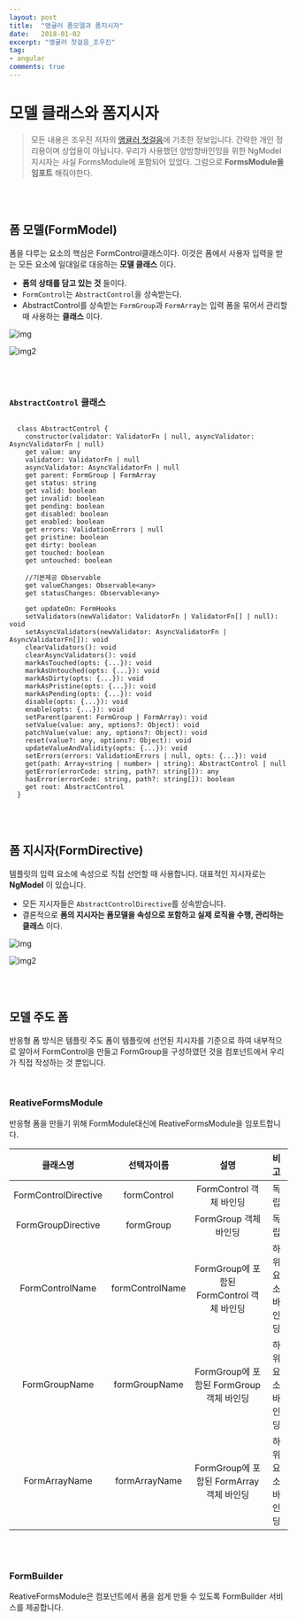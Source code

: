 ```yaml
---
layout: post
title:  "앵귤러 폼모델과 폼지시자"
date:   2018-01-02
excerpt: "앵귤러 첫걸음_조우진"
tag:
- angular
comments: true
---
```


# **모델 클래스와 폼지시자**

> 모든 내용은 조우진 저자의 [앵귤러 첫걸음](http://www.hanbit.co.kr/store/books/look.php?p_code=B3348481708)에 기초한 정보입니다. 간략한 개인 정리용이며 상업용이 아닙니다.
우리가 사용했던 양방향바인잉을 위한 NgModel 지시자는 사실 FormsModule에 포함되어 있었다. 그럼으로 **FormsModule을 임포트** 해줘야한다.

<br>
<br>

## **폼 모델(FormModel)**

폼을 다루는 요소의 핵심은 FormControl클래스이다. 이것은 폼에서 사용자 입력을 받는 모든 요소에 일대일로 대응하는 **모델 클래스** 이다.

- **폼의 상태를 담고 있는 것** 들이다.
- `FormControl`는 `AbstractControl`을 상속받는다.
- AbstractControl를 상속받는 `FormGroup`과 `FormArray`는 입력 폼을 묶어서 관리할때 사용하는 **클래스** 이다.

![img](https://github.com/SeonHyungJo/Angular/blob/master/image/FromPic1.JPG?raw=true)

![img2](https://github.com/SeonHyungJo/Angular/blob/master/image/FromPic2.JPG?raw=true)

<br>
<br>

### `AbstractControl` 클래스

```

  class AbstractControl {
    constructor(validator: ValidatorFn | null, asyncValidator: AsyncValidatorFn | null)
    get value: any
    validator: ValidatorFn | null
    asyncValidator: AsyncValidatorFn | null
    get parent: FormGroup | FormArray
    get status: string
    get valid: boolean
    get invalid: boolean
    get pending: boolean
    get disabled: boolean
    get enabled: boolean
    get errors: ValidationErrors | null
    get pristine: boolean
    get dirty: boolean
    get touched: boolean
    get untouched: boolean

    //기본제공 Observable
    get valueChanges: Observable<any>
    get statusChanges: Observable<any>

    get updateOn: FormHooks
    setValidators(newValidator: ValidatorFn | ValidatorFn[] | null): void
    setAsyncValidators(newValidator: AsyncValidatorFn | AsyncValidatorFn[]): void
    clearValidators(): void
    clearAsyncValidators(): void
    markAsTouched(opts: {...}): void
    markAsUntouched(opts: {...}): void
    markAsDirty(opts: {...}): void
    markAsPristine(opts: {...}): void
    markAsPending(opts: {...}): void
    disable(opts: {...}): void
    enable(opts: {...}): void
    setParent(parent: FormGroup | FormArray): void
    setValue(value: any, options?: Object): void
    patchValue(value: any, options?: Object): void
    reset(value?: any, options?: Object): void
    updateValueAndValidity(opts: {...}): void
    setErrors(errors: ValidationErrors | null, opts: {...}): void
    get(path: Array<string | number> | string): AbstractControl | null
    getError(errorCode: string, path?: string[]): any
    hasError(errorCode: string, path?: string[]): boolean
    get root: AbstractControl
  }

```

<br>
<br>

## **폼 지시자(FormDirective)**

템플릿의 입력 요소에 속성으로 직접 선언할 때 사용합니다. 대표적인 지시자로는 **NgModel** 이 있습니다.

- 모든 지시자들은 `AbstractControlDirective`를 상속받습니다.
- 결론적으로 **폼의 지시자는 폼모델을 속성으로 포함하고 실제 로직을 수행, 관리하는 클래스** 이다.

![img](https://github.com/SeonHyungJo/Angular/blob/master/image/FromPic3.JPG?raw=true)

![img2](https://github.com/SeonHyungJo/Angular/blob/master/image/FromPic4.JPG?raw=true)

<br>
<br>

## **모델 주도 폼**

반응형 폼 방식은 템플릿 주도 폼이 템플릿에 선언된 지시자를 기준으로 하여 내부적으로 알아서 FormControl을 만들고 FormGroup을 구성하였던 것을 컴포넌트에서 우리가 직접 작성하는 것 뿐입니다.

<br>

### ReativeFormsModule

반응형 폼을 만들기 위해 FormModule대신에 ReativeFormsModule을 임포트합니다.

|클래스명|선택자이름|설명|비고|
|:-:|:-:|:-:|:-:|
|FormControlDirective|formControl|FormControl 객체 바인딩|독립|
|FormGroupDirective|formGroup|FormGroup 객체 바인딩|독립|
|FormControlName|formControlName|FormGroup에 포함된 FormControl 객체 바인딩|하위요소 바인딩|
|FormGroupName|formGroupName|FormGroup에 포함된 FormGroup 객체 바인딩|하위요소 바인딩|
|FormArrayName|formArrayName|FormGroup에 포함된 FormArray 객체 바인딩|하위요소 바인딩|

<br>
<br>

### FormBuilder

ReativeFormsModule은 컴포넌트에서 폼을 쉽게 만들 수 있도록 FormBuilder 서비스를 제공합니다.
